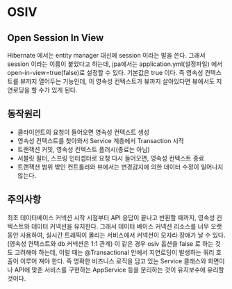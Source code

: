 # OSIV

## Open Session In View
Hibernate 에서는 entity manager 대신에 session 이라는 말을 쓴다. 그래서 session 이라는 이름이 붙었다고 하는데, jpa에서는
application.yml(설정파일) 에서 open-in-view=true(false)로 설정할 수 있다.
기본값은 true 이다.
즉 영속성 컨텍스트를 뷰까지 열어두는 기능인데, 이 영속성 컨텍스트가 뷰까지 살아있다면 뷰에서도 지연로딩을 할 수가 있게 된다.

## 동작원리
- 클라이언트의 요청이 들어오면 영속성 컨텍스트 생성
- 영속성 컨텍스트를 찾아와서 Service 계층에서 Transaction 시작
- 트랜잭션 커밋, 영속성 컨텍스트 플러시(종료는 아님)
- 서블릿 필터, 스프링 인터셉터로 요청 다시 들어오면, 영속성 컨텍스트 종료
- 트랜잭션 범위 밖인 컨트롤러와 뷰에서는 변경감지에 의한 데이터 수정이 일어나지 않는다.

## 주의사항
최초 데이터베이스 커넥션 시작 시점부터 API 응답이 끝나고 반환할 때까지, 영속성 컨텍스트와 데이터 커넥션을 유지한다.
그래서 데이터 베이스 커넥션 리소스를 너무 오랫동안 사용하여, 실시간 트래픽이 몰리는 서비스에서 커넥션이 모자라 장애가 날 수 있다.(영속성 컨텍스트와 db 커넥션은 1:1 관계)
이 같은 경우 osiv 옵션을 false 로 하는 것도 고려해야 하는데, 이럴 때는 @Transactional 안에서 지연로딩이 발생하는 쿼리 호출이 이루어 져야 한다.
즉 명확한 비즈니스 로직을 담고 있는 Service 클래스와 화면이나 API에 맞춘 서비스를 구현하는 AppService 등을 분리하는 것이 유지보수에 유리할 것이다.
